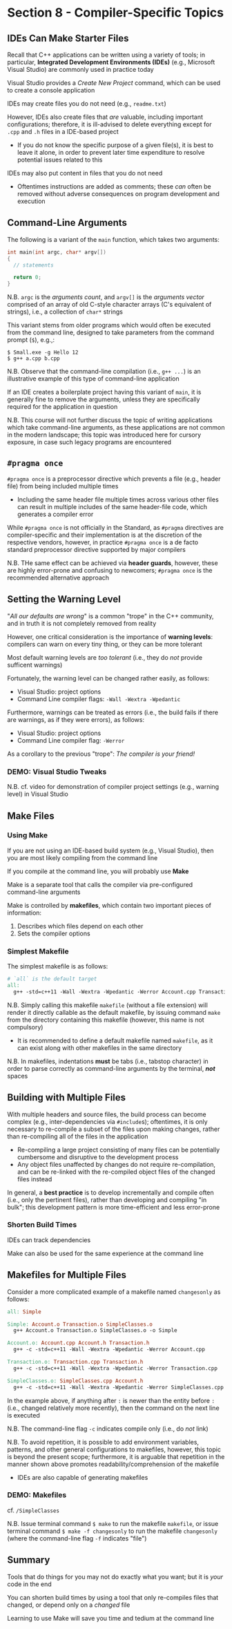 # Section 8 - Compiler-Specific Topics

## IDEs Can Make Starter Files

Recall that C++ applications can be written using a variety of tools; in particular, **Integrated Development Environments (IDEs)** (e.g., Microsoft Visual Studio) are commonly used in practice today

Visual Studio provides a *Create New Project* command, which can be used to create a console application

IDEs may create files you do not need (e.g., `readme.txt`)

However, IDEs also create files that *are* valuable, including important configurations; therefore, it is ill-advised to delete everything except for `.cpp` and `.h` files in a IDE-based project
  * If you do not know the specific purpose of a given file(s), it is best to leave it alone, in order to prevent later time expenditure to resolve potential issues related to this

IDEs may also put content in files that you do not need
  * Oftentimes instructions are added as comments; these *can* often be removed without adverse consequences on program development and execution

## Command-Line Arguments

The following is a variant of the `main` function, which takes two arguments:
```cpp
int main(int argc, char* argv[])
{
  // statements

  return 0;
}
```

N.B. `argc` is the *arguments count*, and `argv[]` is the *arguments vector* comprised of an array of old C-style character arrays (C's equivalent of strings), i.e., a collection of `char*` strings

This variant stems from older programs which would often be executed from the command line, designed to take parameters from the command prompt (`$`), e.g.,:
```
$ Small.exe -g Hello 12
$ g++ a.cpp b.cpp
```

N.B. Observe that the command-line compilation (i.e., `g++ ...`) is an illustrative example of this type of command-line application

If an IDE creates a boilerplate project having this variant of `main`, it is generally fine to remove the arguments, unless they are specifically required for the application in question

N.B. This course will not further discuss the topic of writing applications which take command-line arguments, as these applications are not common in the modern landscape; this topic was introduced here for cursory exposure, in case such legacy programs are encountered

## `#pragma once`

`#pragma once` is a preprocessor directive which prevents a file (e.g., header file) from being included multiple times
  * Including the same header file multiple times across various other files can result in multiple includes of the same header-file code, which generates a compiler error

While `#pragma once` is not officially in the Standard, as `#pragma` directives are compiler-specific and their implementation is at the discretion of the respective vendors, however, in practice `#pragma once` is a de facto standard preprocessor directive supported by major compilers

N.B. THe same effect can be achieved via **header guards**, however, these are highly error-prone and confusing to newcomers; `#pragma once` is the recommended alternative approach

## Setting the Warning Level

"*All our defaults are wrong*" is a common "trope" in the C++ community, and in truth it is not completely removed from reality

However, one critical consideration is the importance of **warning levels**: compilers can warn on every tiny thing, or they can be more tolerant

Most default warning levels are *too tolerant* (i.e., they do *not* provide sufficent warnings)

Fortunately, the warning level can be changed rather easily, as follows:
  * Visual Studio: project options
  * Command Line compiler flags: `-Wall -Wextra -Wpedantic`

Furthermore, warnings can be treated as errors (i.e., the build fails if there are warnings, as if they were errors), as follows:
* Visual Studio: project options
* Command Line compiler flag: `-Werror`

As a corollary to the previous "trope": *The compiler is your friend!*

### **DEMO: Visual Studio Tweaks**

N.B. cf. video for demonstration of compiler project settings (e.g., warning level) in Visual Studio

## Make Files

### Using Make

If you are not using an IDE-based build system (e.g., Visual Studio), then you are most likely compiling from the command line

If you compile at the command line, you will probably use **Make**

Make is a separate tool that calls the compiler via pre-configured command-line arguments

Make is controlled by **makefiles**, which contain two important pieces of information:
  1. Describes which files depend on each other
  2. Sets the compiler options

### Simplest Makefile

The simplest makefile is as follows:
```makefile
# `all` is the default target
all:
  g++ -std=c++11 -Wall -Wextra -Wpedantic -Werror Account.cpp Transaction.cpp SimpleClasses.cpp -o Simple
```

N.B. Simply calling this makefile `makefile` (without a file extension) will render it directly callable as the default makefile, by issuing command `make` from the directory containing this makefile (however, this name is not compulsory)
  * It is recommended to define a default makefile named `makefile`, as it can exist along with other makefiles in the same directory

N.B. In makefiles, indentations **must** be tabs (i.e., tabstop character) in order to parse correctly as command-line arguments by the terminal, ***not*** spaces

## Building with Multiple Files

With multiple headers and source files, the build process can become complex (e.g., inter-dependencies via `#include`s); oftentimes, it is only necessary to re-compile a subset of the files upon making changes, rather than re-compiling all of the files in the application
  * Re-compiling a large project consisting of many files can be potentially cumbersome and disruptive to the development process
  * Any object files unaffected by changes do not require re-compilation, and can be re-linked with the re-compiled object files of the changed files instead

In general, a **best practice** is to develop incrementally and compile often (i.e., only the pertinent files), rather than developing and compiling "in bulk"; this development pattern is more time-efficient and less error-prone

### Shorten Build Times

IDEs can track dependencies

Make can also be used for the same experience at the command line

## Makefiles for Multiple Files

Consider a more complicated example of a makefile named `changesonly` as follows:
```makefile
all: Simple

Simple: Account.o Transaction.o SimpleClasses.o
  g++ Account.o Transaction.o SimpleClasses.o -o Simple

Account.o: Account.cpp Account.h Transaction.h
  g++ -c -std=c++11 -Wall -Wextra -Wpedantic -Werror Account.cpp

Transaction.o: Transaction.cpp Transaction.h
  g++ -c -std=c++11 -Wall -Wextra -Wpedantic -Werror Transaction.cpp

SimpleClasses.o: SimpleClasses.cpp Account.h
  g++ -c -std=c++11 -Wall -Wextra -Wpedantic -Werror SimpleClasses.cpp
```

In the example above, if anything after `:` is newer than the entity before `:` (i.e., changed relatively more recently), then the command on the next line is executed

N.B. The command-line flag `-c` indicates compile only (i.e., do *not* link)

N.B. To avoid repetition, it is possible to add environment variables, patterns, and other general configurations to makefiles, however, this topic is beyond the present scope; furthermore, it is arguable that repetition in the manner shown above promotes readability/comprehension of the makefile
  * IDEs are also capable of generating makefiles

### **DEMO: Makefiles**

cf. `/SimpleClasses`

N.B. Issue terminal command `$ make` to run the makefile `makefile`, or issue terminal command `$ make -f changesonly` to run the makefile `changesonly` (where the command-line flag `-f` indicates "file")

## Summary

Tools that do things for you may not do exactly what you want; but it is *your* code in the end

You can shorten build times by using a tool that only re-compiles files that changed, or depend only on a *changed* file

Learning to use Make will save you time and tedium at the command line

